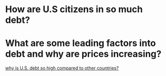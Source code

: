 <h1> How are U.S citizens in so much debt? </h1>

<h1> What are some leading factors into debt and why are prices increasing? </h1>
<a href = "indexIntro.html" > why is U.S. debt so high compared to other countries? </a>
